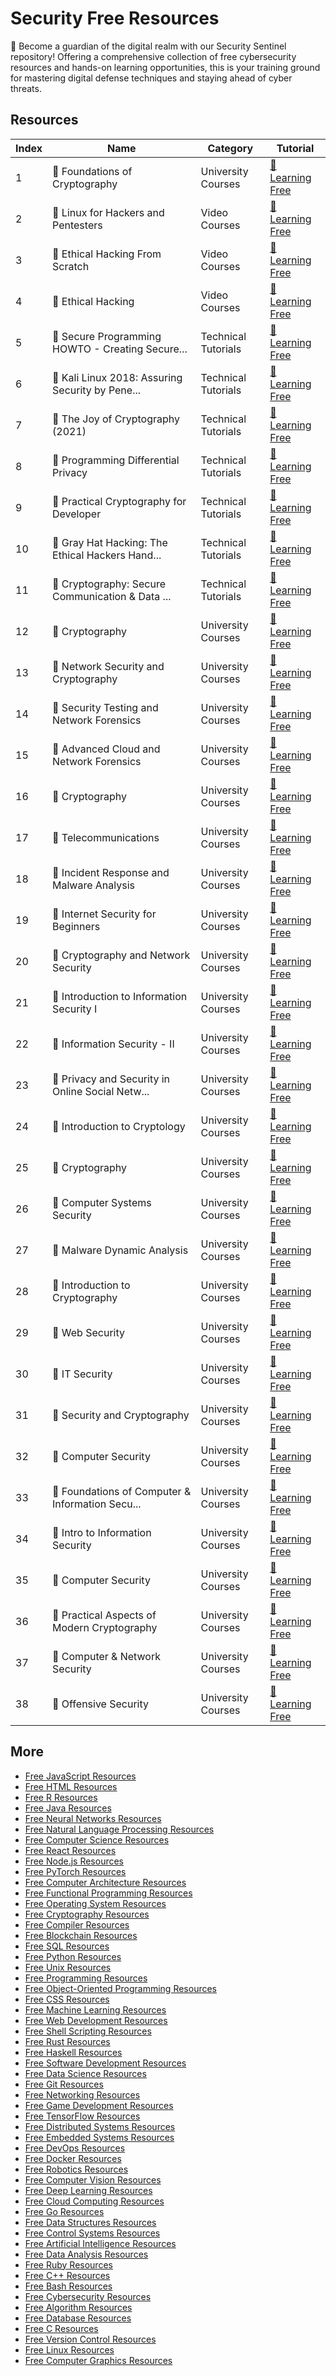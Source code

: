 # Security Free Resources

🔐 Become a guardian of the digital realm with our Security Sentinel repository! Offering a comprehensive collection of free cybersecurity resources and hands-on learning opportunities, this is your training ground for mastering digital defense techniques and staying ahead of cyber threats.

## Resources

|   Index | Name                                            | Category            | Tutorial                                                                                                                             |
|---------|-------------------------------------------------|---------------------|--------------------------------------------------------------------------------------------------------------------------------------|
|       1 | 📖 Foundations of Cryptography                   | University Courses  | [🔗 Learning Free](https://getvm.io/tutorials/cs-276-foundations-of-cryptography-uc-berkeley)                                         |
|       2 | 📖 Linux for Hackers and Pentesters              | Video Courses       | [🔗 Learning Free](https://getvm.io/tutorials/linux-for-hackers-and-pentesters)                                                       |
|       3 | 📖 Ethical Hacking From Scratch                  | Video Courses       | [🔗 Learning Free](https://getvm.io/tutorials/ethical-hacking-from-scratch-the-complete-course)                                       |
|       4 | 📖 Ethical Hacking                               | Video Courses       | [🔗 Learning Free](https://getvm.io/tutorials/ethical-hacking-sql-injection-attack)                                                   |
|       5 | 📖 Secure Programming HOWTO - Creating Secure... | Technical Tutorials | [🔗 Learning Free](https://getvm.io/tutorials/secure-programming-howto-creating-secure-software)                                      |
|       6 | 📖 Kali Linux 2018: Assuring Security by Pene... | Technical Tutorials | [🔗 Learning Free](https://getvm.io/tutorials/kali-linux-2018-assuring-security-by-penetration-testing-fourth-edition)                |
|       7 | 📖 The Joy of Cryptography (2021)                | Technical Tutorials | [🔗 Learning Free](https://getvm.io/tutorials/the-joy-of-cryptography-2021)                                                           |
|       8 | 📖 Programming Differential Privacy              | Technical Tutorials | [🔗 Learning Free](https://getvm.io/tutorials/programming-differential-privacy)                                                       |
|       9 | 📖 Practical Cryptography for Developer          | Technical Tutorials | [🔗 Learning Free](https://getvm.io/tutorials/practical-cryptography-for-developer)                                                   |
|      10 | 📖 Gray Hat Hacking: The Ethical Hackers Hand... | Technical Tutorials | [🔗 Learning Free](https://getvm.io/tutorials/gray-hat-hacking-the-ethical-hackers-handbook)                                          |
|      11 | 📖 Cryptography: Secure Communication & Data ... | Technical Tutorials | [🔗 Learning Free](https://getvm.io/tutorials/cryptography)                                                                           |
|      12 | 📖 Cryptography                                  | University Courses  | [🔗 Learning Free](https://getvm.io/tutorials/mooc-cryptography-coursera)                                                             |
|      13 | 📖 Network Security and Cryptography             | University Courses  | [🔗 Learning Free](https://getvm.io/tutorials/csn09112-network-security-and-cryptography-bill-buchanan-edinburgh-napier)              |
|      14 | 📖 Security Testing and Network Forensics        | University Courses  | [🔗 Learning Free](https://getvm.io/tutorials/csn10107-security-testing-and-network-forensics-bill-buchanan-edinburgh-napier)         |
|      15 | 📖 Advanced Cloud and Network Forensics          | University Courses  | [🔗 Learning Free](https://getvm.io/tutorials/csn11123-advanced-cloud-and-network-forensics-bill-buchanan-edinburgh-napier)           |
|      16 | 📖 Cryptography                                  | University Courses  | [🔗 Learning Free](https://getvm.io/tutorials/csn11117-e-security-bill-buchanan-edinburgh-napier)                                     |
|      17 | 📖 Telecommunications                            | University Courses  | [🔗 Learning Free](https://getvm.io/tutorials/csn08704-telecommunications-bill-buchanan-edinburgh-napier)                             |
|      18 | 📖 Incident Response and Malware Analysis        | University Courses  | [🔗 Learning Free](https://getvm.io/tutorials/csn11128-incident-response-and-malware-analysis-bill-buchanan-edinburgh-napier)         |
|      19 | 📖 Internet Security for Beginners               | University Courses  | [🔗 Learning Free](https://getvm.io/tutorials/internet-security-for-beginners-by-dr-christoph-meinel-hpi)                             |
|      20 | 📖 Cryptography and Network Security             | University Courses  | [🔗 Learning Free](https://getvm.io/tutorials/cryptography-and-network-security-iit-kharagpur)                                        |
|      21 | 📖 Introduction to Information Security I        | University Courses  | [🔗 Learning Free](https://getvm.io/tutorials/introduction-to-information-security-i-iit-madras)                                      |
|      22 | 📖 Information Security - II                     | University Courses  | [🔗 Learning Free](https://getvm.io/tutorials/information-security-ii-iit-madras)                                                     |
|      23 | 📖 Privacy and Security in Online Social Netw... | University Courses  | [🔗 Learning Free](https://getvm.io/tutorials/privacy-and-security-in-online-social-networks-iit-madras)                              |
|      24 | 📖 Introduction to Cryptology                    | University Courses  | [🔗 Learning Free](https://getvm.io/tutorials/introduction-to-cryptology-iit-roorkee)                                                 |
|      25 | 📖 Cryptography                                  | University Courses  | [🔗 Learning Free](https://getvm.io/tutorials/6875-cryptography-spring-2018-mit)                                                      |
|      26 | 📖 Computer Systems Security                     | University Courses  | [🔗 Learning Free](https://getvm.io/tutorials/6858-computer-systems-security-mit-ocw)                                                 |
|      27 | 📖 Malware Dynamic Analysis                      | University Courses  | [🔗 Learning Free](https://getvm.io/tutorials/malware-dynamic-analysis-open-securitytraining)                                         |
|      28 | 📖 Introduction to Cryptography                  | University Courses  | [🔗 Learning Free](https://getvm.io/tutorials/introduction-to-cryptography-christof-paar-ruhr-university-bochum-germany)              |
|      29 | 📖 Web Security                                  | University Courses  | [🔗 Learning Free](https://getvm.io/tutorials/cs-253-web-security-stanford-university)                                                |
|      30 | 📖 IT Security                                   | University Courses  | [🔗 Learning Free](https://getvm.io/tutorials/it-security-steven-gordon-thammasat-university-thailand)                                |
|      31 | 📖 Security and Cryptography                     | University Courses  | [🔗 Learning Free](https://getvm.io/tutorials/security-and-cryptography-steven-gordon-thammasat-university-thailand)                  |
|      32 | 📖 Computer Security                             | University Courses  | [🔗 Learning Free](https://getvm.io/tutorials/cs-161-computer-security-uc-berkeley)                                                   |
|      33 | 📖 Foundations of Computer & Information Secu... | University Courses  | [🔗 Learning Free](https://getvm.io/tutorials/ecs235b-foundations-of-computer-and-information-security-uc-davis)                      |
|      34 | 📖 Intro to Information Security                 | University Courses  | [🔗 Learning Free](https://getvm.io/tutorials/mooc-intro-to-information-security-udacity)                                             |
|      35 | 📖 Computer Security                             | University Courses  | [🔗 Learning Free](https://getvm.io/tutorials/cs461ece422-computer-security-university-of-illinois-at-urbana-champaign)               |
|      36 | 📖 Practical Aspects of Modern Cryptography      | University Courses  | [🔗 Learning Free](https://getvm.io/tutorials/csep590a-practical-aspects-of-modern-cryptography-winter-2011-university-of-washington) |
|      37 | 📖 Computer & Network Security                   | University Courses  | [🔗 Learning Free](https://getvm.io/tutorials/ics-444-computer-network-security)                                                      |
|      38 | 📖 Offensive Security                            | University Courses  | [🔗 Learning Free](https://getvm.io/tutorials/offensive-security-and-reverse-engineering-chaplain-university-by-ali-hadi)             |

## More

- [Free JavaScript Resources](https://github.com/getvmio/free-javascript-resources)
- [Free HTML Resources](https://github.com/getvmio/free-html-resources)
- [Free R Resources](https://github.com/getvmio/free-r-resources)
- [Free Java Resources](https://github.com/getvmio/free-java-resources)
- [Free Neural Networks Resources](https://github.com/getvmio/free-neural-networks-resources)
- [Free Natural Language Processing Resources](https://github.com/getvmio/free-natural-language-processing-resources)
- [Free Computer Science Resources](https://github.com/getvmio/free-computer-science-resources)
- [Free React Resources](https://github.com/getvmio/free-react-resources)
- [Free Node.js Resources](https://github.com/getvmio/free-node-js-resources)
- [Free PyTorch Resources](https://github.com/getvmio/free-pytorch-resources)
- [Free Computer Architecture Resources](https://github.com/getvmio/free-computer-architecture-resources)
- [Free Functional Programming Resources](https://github.com/getvmio/free-functional-programming-resources)
- [Free Operating System Resources](https://github.com/getvmio/free-operating-system-resources)
- [Free Cryptography Resources](https://github.com/getvmio/free-cryptography-resources)
- [Free Compiler Resources](https://github.com/getvmio/free-compiler-resources)
- [Free Blockchain Resources](https://github.com/getvmio/free-blockchain-resources)
- [Free SQL Resources](https://github.com/getvmio/free-sql-resources)
- [Free Python Resources](https://github.com/getvmio/free-python-resources)
- [Free Unix Resources](https://github.com/getvmio/free-unix-resources)
- [Free Programming Resources](https://github.com/getvmio/free-programming-resources)
- [Free Object-Oriented Programming Resources](https://github.com/getvmio/free-object-oriented-programming-resources)
- [Free CSS Resources](https://github.com/getvmio/free-css-resources)
- [Free Machine Learning Resources](https://github.com/getvmio/free-machine-learning-resources)
- [Free Web Development Resources](https://github.com/getvmio/free-web-development-resources)
- [Free Shell Scripting Resources](https://github.com/getvmio/free-shell-scripting-resources)
- [Free Rust Resources](https://github.com/getvmio/free-rust-resources)
- [Free Haskell Resources](https://github.com/getvmio/free-haskell-resources)
- [Free Software Development Resources](https://github.com/getvmio/free-software-development-resources)
- [Free Data Science Resources](https://github.com/getvmio/free-data-science-resources)
- [Free Git Resources](https://github.com/getvmio/free-git-resources)
- [Free Networking Resources](https://github.com/getvmio/free-networking-resources)
- [Free Game Development Resources](https://github.com/getvmio/free-game-development-resources)
- [Free TensorFlow Resources](https://github.com/getvmio/free-tensorflow-resources)
- [Free Distributed Systems Resources](https://github.com/getvmio/free-distributed-systems-resources)
- [Free Embedded Systems Resources](https://github.com/getvmio/free-embedded-systems-resources)
- [Free DevOps Resources](https://github.com/getvmio/free-devops-resources)
- [Free Docker Resources](https://github.com/getvmio/free-docker-resources)
- [Free Robotics Resources](https://github.com/getvmio/free-robotics-resources)
- [Free Computer Vision Resources](https://github.com/getvmio/free-computer-vision-resources)
- [Free Deep Learning Resources](https://github.com/getvmio/free-deep-learning-resources)
- [Free Cloud Computing Resources](https://github.com/getvmio/free-cloud-computing-resources)
- [Free Go Resources](https://github.com/getvmio/free-go-resources)
- [Free Data Structures Resources](https://github.com/getvmio/free-data-structures-resources)
- [Free Control Systems Resources](https://github.com/getvmio/free-control-systems-resources)
- [Free Artificial Intelligence Resources](https://github.com/getvmio/free-artificial-intelligence-resources)
- [Free Data Analysis Resources](https://github.com/getvmio/free-data-analysis-resources)
- [Free Ruby Resources](https://github.com/getvmio/free-ruby-resources)
- [Free C++ Resources](https://github.com/getvmio/free-cpp-resources)
- [Free Bash Resources](https://github.com/getvmio/free-bash-resources)
- [Free Cybersecurity Resources](https://github.com/getvmio/free-cybersecurity-resources)
- [Free Algorithm Resources](https://github.com/getvmio/free-algorithm-resources)
- [Free Database Resources](https://github.com/getvmio/free-database-resources)
- [Free C Resources](https://github.com/getvmio/free-c-resources)
- [Free Version Control Resources](https://github.com/getvmio/free-version-control-resources)
- [Free Linux Resources](https://github.com/getvmio/free-linux-resources)
- [Free Computer Graphics Resources](https://github.com/getvmio/free-computer-graphics-resources)
